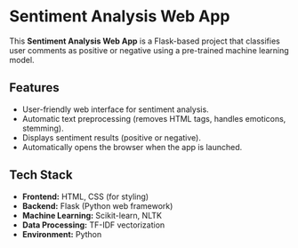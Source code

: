 # Sentiment Analysis Web App

This **Sentiment Analysis Web App** is a Flask-based project that classifies user comments as positive or negative using a pre-trained machine learning model.

## Features
- User-friendly web interface for sentiment analysis.
- Automatic text preprocessing (removes HTML tags, handles emoticons, stemming).
- Displays sentiment results (positive or negative).
- Automatically opens the browser when the app is launched.

## Tech Stack
- **Frontend:** HTML, CSS (for styling)
- **Backend:** Flask (Python web framework)
- **Machine Learning:** Scikit-learn, NLTK
- **Data Processing:** TF-IDF vectorization
- **Environment:** Python
